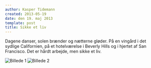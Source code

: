 ```yaml
---
author: Kasper Tidemann
created: 2013-05-19
date: den 19. maj 2013
template: post
title: Sikke et liv
---
```


Dagene danser, solen brænder og nætterne gløder. På en vingård i det sydlige Californien, på et hotelværelse i Beverly Hills og i hjertet af San Francisco. Det er hårdt arbejde, men sikke et liv.

![Billede 1](/photos/sikke-et-liv/1.jpg)
![Billede 2](/photos/sikke-et-liv/2.jpg)
